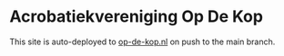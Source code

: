 # Acrobatiekvereniging Op De Kop

This site is auto-deployed to [op-de-kop.nl](http://www.op-de-kop.nl/) on push
to the main branch.
